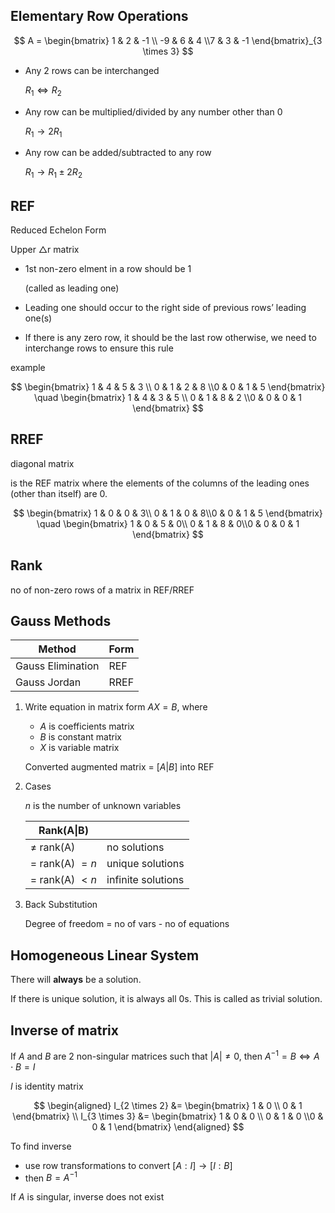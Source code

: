## Elementary Row Operations

$$
A =
\begin{bmatrix}
1 & 2 & -1 \\
-9 & 6 & 4 \\7 & 3 & -1
\end{bmatrix}_{3 \times 3}
$$

- Any 2 rows can be interchanged
  
	$R_1 \iff R_2$
- Any row can be multiplied/divided by any number other than 0
  
	$R_1 \to 2R_1$
- Any row can be added/subtracted to any row
  
	$R_1 \to R_1 \pm 2 R_2$

## REF

Reduced Echelon Form

Upper $\triangle$r matrix

- 1st non-zero elment in a row should be 1
  
	(called as leading one)
- Leading one should occur to the right side of previous rows’ leading one(s)
- If there is any zero row, it should be the last row
  otherwise, we need to interchange rows to ensure this rule

example

$$
\begin{bmatrix}
1 & 4 & 5 & 3 \\
0 & 1 & 2 & 8 \\0 & 0 & 1 & 5
\end{bmatrix} \quad
\begin{bmatrix}
1 & 4 & 3 & 5 \\
0 & 1 & 8 & 2 \\0 & 0 & 0 & 1
\end{bmatrix}
$$

## RREF

diagonal matrix

is the REF matrix where the elements of the columns of the leading ones (other than itself) are 0.

$$
\begin{bmatrix}
1 & 0 & 0 & 3\\
0 & 1 & 0 & 8\\0 & 0 & 1 & 5
\end{bmatrix} \quad
\begin{bmatrix}
1 & 0 & 5 & 0\\
0 & 1 & 8 & 0\\0 & 0 & 0 & 1
\end{bmatrix}
$$

## Rank

no of non-zero rows of a matrix in REF/RREF

## Gauss Methods

| Method            | Form |
| ----------------- | ---- |
| Gauss Elimination | REF  |
| Gauss Jordan      | RREF |

1. Write equation in matrix form $AX = B$, where
    - $A$ is coefficients matrix
    - $B$ is constant matrix
    - $X$ is variable matrix

   Converted augmented matrix = $[A | B]$ into REF

2. Cases
   
	 $n$ is the number of unknown variables
   
   | Rank(A\|B)        |                    |
   | ----------------- | ------------------ |
   | $\ne$ rank(A)     | no solutions       |
   | $=$ rank(A) $= n$ | unique solutions   |
   | $=$ rank(A) $< n$ | infinite solutions |
   
3. Back Substitution
   
	 Degree of freedom = no of vars - no of equations

## Homogeneous Linear System

There will **always** be a solution.

If there is unique solution, it is always all 0s. This is called as trivial solution.

## Inverse of matrix

If $A$ and $B$ are 2 non-singular matrices such that $|A| \ne 0$, then $A^{-1} = B \iff A\cdot B = I$

$I$ is identity matrix

$$
\begin{aligned}
I_{2 \times 2} &=
\begin{bmatrix}
1 & 0 \\
0 & 1
\end{bmatrix} \\
I_{3 \times 3} &=
\begin{bmatrix}
1 & 0 & 0 \\
0 & 1 & 0 \\0 & 0 & 1
\end{bmatrix}
\end{aligned}
$$

To find inverse

- use row transformations to convert $[A:I] \to [I:B]$
- then $B = A^{-1}$

If $A$ is singular, inverse does not exist
